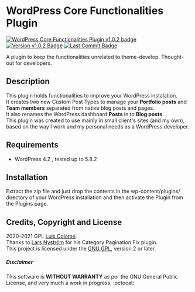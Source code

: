 # WordPress Core Functionalities Plugin
[![WordPress Core Functionalities Plugin v1.0.2 badge][changelog-badge]][changelog] [![Version v1.0.2 Badge][version-badge]][changelog] [![Last Commit Badge][last-commit-badge]][commits]

A plugin to keep the functionalities unrelated to theme-develop. Thought-out for developers. 

## Description

This plugin holds functionalities to improve your WordPress instalation.<br>
It creates two new Custom Post Types to manage your **Portfolio posts** and **Team members** separated from native blog posts and pages.<br>
It also renames the WordPress dashboard **Posts** in to **Blog posts**.<br>
This plugin was created to use mainly in small client's sites (and my own), based on the way I work and my personal needs as a WordPress developer.

## Requirements

- WordPress 4.2 , tested up to 5.8.2

## Installation

Extract the zip file and just drop the contents in the wp-content/plugins/ directory of your WordPress installation and then activate the Plugin from the Plugins page.

## Credits, Copyright and License

2020-2021 GPL [Luis Colomé](https://luiscolome.com/).<br>
Thanks to [Lars Nyström](https://github.com/larsnystrom/category-pagination-fix/blob/master/category-pagefix.php) for his Category Pagination Fix plugin.<br>
This project is licensed under the [GNU GPL](http://www.gnu.org/licenses/old-licenses/gpl-2.0.html), version 2 or later.<br>

##### Disclaimer

This software is **WITHOUT WARRANTY** as per the GNU General Public License, and very much a work in progress. :octocat:


[changelog]: ./CHANGELOG.md
[commits]: https://github.com/LuisColome/CoreFunctionalityPlugin/commits/master
[changelog-badge]: https://img.shields.io/badge/changelog-WordPress%20Core%20Functionality%20Plugin%20v1.0.2-orange
[version-badge]: https://img.shields.io/badge/version-v1.0.2-blue
[last-commit-badge]: https://img.shields.io/github/last-commit/LuisColome/CoreFunctionalityPlugin?color=green
